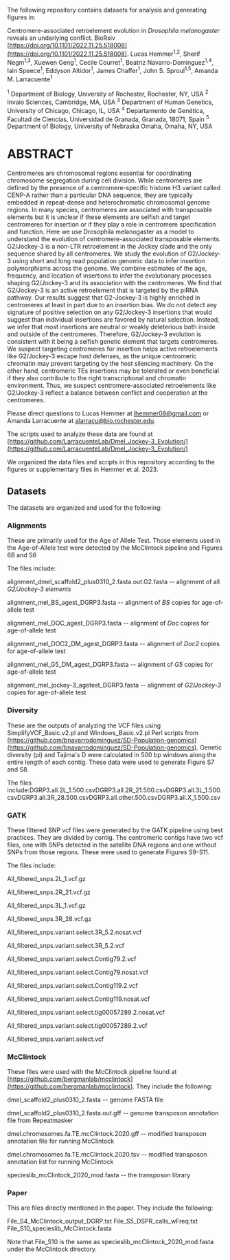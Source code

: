 The following repository contains datasets for analysis and generating figures in:

Centromere-associated retroelement evolution in *Drosophila melanogaster* reveals an underlying conflict. BioRxiv [https://doi.org/10.1101/2022.11.25.518008](https://doi.org/10.1101/2022.11.25.518008).
Lucas Hemmer<sup>1,2</sup>, Sherif Negm<sup>1,3</sup>, Xuewen Geng<sup>1</sup>, Cecile Courret<sup>1</sup>, Beatriz Navarro-Domínguez<sup>1,4</sup>, Iain Speece<sup>1</sup>, Eddyson Altidor<sup>1</sup>, James Chaffer<sup>1</sup>, John S. Sproul<sup>1,5</sup>, Amanda M. Larracuente<sup>1</sup>

<sup>1</sup> Department of Biology, University of Rochester, Rochester, NY, USA
<sup>2</sup> Invaio Sciences, Cambridge, MA, USA
<sup>3</sup> Department of Human Genetics, University of Chicago, Chicago, IL, USA
<sup>4</sup> Departamento de Genética, Facultad de Ciencias, Universidad de Granada, Granada, 18071, Spain
<sup>5</sup> Department of Biology, University of Nebraska Omaha, Omaha, NY, USA


# **ABSTRACT**


Centromeres are chromosomal regions essential for coordinating chromosome segregation during cell division. While centromeres are defined by the presence of a centromere-specific histone H3 variant called CENP-A rather than a particular DNA sequence, they are typically embedded in repeat-dense and heterochromatic chromosomal genome regions. In many species, centromeres are associated with transposable elements but it is unclear if these elements are selfish and target centromeres for insertion or if they play a role in centromere specification and function. Here we use Drosophila melanogaster as a model to understand the evolution of centromere-associated transposable elements. G2/Jockey-3 is a non-LTR retroelement in the Jockey clade and the only sequence shared by all centromeres. We study the evolution of G2/Jockey-3 using short and long read population genomic data to infer insertion polymorphisms across the genome. We combine estimates of the age, frequency, and location of insertions to infer the evolutionary processes shaping G2/Jockey-3 and its association with the centromeres. We find that G2/Jockey-3 is an active retroelement that is targeted by the piRNA pathway. Our results suggest that G2-Jockey-3 is highly enriched in centromeres at least in part due to an insertion bias. We do not detect any signature of positive selection on any G2/Jockey-3 insertions that would suggest than individual insertions are favored by natural selection. Instead, we infer that most insertions are neutral or weakly deleterious both inside and outside of the centromeres. Therefore, G2/Jockey-3 evolution is consistent with it being a selfish genetic element that targets centromeres. We suspect targeting centromeres for insertion helps active retroelements like G2/Jockey-3 escape host defenses, as the unique centromeric chromatin may prevent targeting by the host silencing machinery. On the other hand, centromeric TEs insertions may be tolerated or even beneficial if they also contribute to the right transcriptional and chromatin environment. Thus, we suspect centromere-associated retroelements like G2/Jockey-3 reflect a balance between conflict and cooperation at the centromeres.


Please direct questions to Lucas Hemmer at lhemmer08@gmail.com or Amanda Larracuente at alarracu@bio.rochester.edu.

The scripts used to analyze these data are found at [https://github.com/LarracuenteLab/Dmel_Jockey-3_Evolution/](https://github.com/LarracuenteLab/Dmel_Jockey-3_Evolution/)

We organized the data files and scripts in this repository according to the figures or supplementary files in Hemmer et al. 2023. 


## Datasets

The datasets are organized and used for the following:

### Alignments

These are primarily used for the Age of Allele Test. Those elements used in the Age-of-Allele test were detected by the McClintock pipeline and Figures 6B and S6

The files include:

alignment_dmel_scaffold2_plus0310_2.fasta.out.G2.fasta -- alignment of all *G2/Jockey-3 elements*

alignment_mel_BS_agest_DGRP3.fasta -- alignment of *BS* copies for age-of-allele test

alignment_mel_DOC_agest_DGRP3.fasta -- alignment of *Do*c copies for age-of-allele test

alignment_mel_DOC2_DM_agest_DGRP3.fasta -- alignment of *Doc2* copies for age-of-allele test

alignment_mel_G5_DM_agest_DGRP3.fasta -- alignment of *G5* copies for age-of-allele test

alignment_mel_jockey-3_agetest_DGRP3.fasta -- alignment of *G2/Jockey-3* copies for age-of-allele test


### Diversity

These are the outputs of analyzing the VCF files using SimplifyVCF_Basic.v2.pl and Windows_Basic.v2.pl Perl scripts from [https://github.com/bnavarrodominguez/SD-Population-genomics](https://github.com/bnavarrodominguez/SD-Population-genomics). Genetic diversity (pi) and Tajima's D were calculated in 500 bp windows along the entire length of each contig. These data were used to generate Figure S7 and S8.

The files include:DGRP3.all.2L_1.500.csvDGRP3.all.2R_21.500.csvDGRP3.all.3L_1.500.csvDGRP3.all.3R_28.500.csvDGRP3.all.other.500.csvDGRP3.all.X_1.500.csv

### GATK

These filtered SNP vcf files were generated by the GATK pipeline using best practices. They are divided by contig. The centromeric contigs have two vcf files, one with SNPs detected in the satellite DNA regions and one without SNPs from those regions. These were used to generate Figures S9-S11.

The files include:

All_filtered_snps.2L_1.vcf.gz

All_filtered_snps.2R_21.vcf.gz

All_filtered_snps.3L_1.vcf.gz

All_filtered_snps.3R_28.vcf.gz

All_filtered_snps.variant.select.3R_5.2.nosat.vcf

All_filtered_snps.variant.select.3R_5.2.vcf

All_filtered_snps.variant.select.Contig79.2.vcf

All_filtered_snps.variant.select.Contig79.nosat.vcf

All_filtered_snps.variant.select.Contig119.2.vcf

All_filtered_snps.variant.select.Contig119.nosat.vcf

All_filtered_snps.variant.select.tig00057289.2.nosat.vcf

All_filtered_snps.variant.select.tig00057289.2.vcf

All_filtered_snps.variant.select.vcf


### McClintock

These files were used with the McClintock pipeline found at [https://github.com/bergmanlab/mcclintock](https://github.com/bergmanlab/mcclintock). They include the following:

dmel_scaffold2_plus0310_2.fasta -- genome FASTA file

dmel_scaffold2_plus0310_2.fasta.out.gff -- genome transposon annotation file from Repeatmasker

dmel.chromosomes.fa.TE.mcClintock.2020.gff -- modified transposon annotation file for running McClintock

dmel.chromosomes.fa.TE.mcClintock.2020.tsv -- modified transposon annotation list for running McClintock

specieslib_mcClintock_2020_mod.fasta -- the transposon library


### Paper

This are files directly mentioned in the paper. They include the following:

File_S4_McClintock_output_DGRP.txt
File_S5_DSPR_calls_wFreq.txt
File_S10_specieslib_McClintock.fasta

Note that File_S10 is the same as specieslib_mcClintock_2020_mod.fasta under the McClintock directory.

